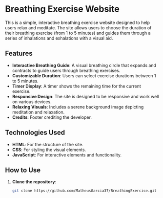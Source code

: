 # Breathing Exercise Website

This is a simple, interactive breathing exercise website designed to help users relax and meditate. The site allows users to choose the duration of their breathing exercise (from 1 to 5 minutes) and guides them through a series of inhalations and exhalations with a visual aid.

## Features
- **Interactive Breathing Guide**: A visual breathing circle that expands and contracts to guide users through breathing exercises.
- **Customizable Duration**: Users can select exercise durations between 1 to 5 minutes.
- **Timer Display**: A timer shows the remaining time for the current exercise.
- **Responsive Design**: The site is designed to be responsive and work well on various devices.
- **Relaxing Visuals**: Includes a serene background image depicting meditation and relaxation.
- **Credits**: Footer crediting the developer.

## Technologies Used
- **HTML**: For the structure of the site.
- **CSS**: For styling the visual elements.
- **JavaScript**: For interactive elements and functionality.

## How to Use
1. **Clone the repository**: 
   ```bash
   git clone https://github.com/MatheusGarcia37/BreathingExercise.git
